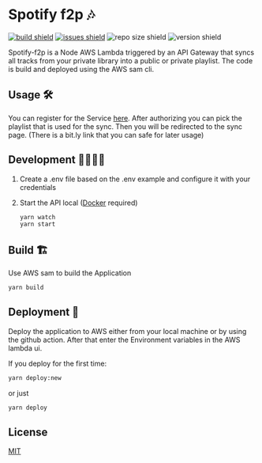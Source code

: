 # Spotify f2p 🎶

[![build shield](https://img.shields.io/github/workflow/status/luismeyer/spotify-f2p/Deploy%20master%20branch/master)](https://github.com/luismeyer/spotify-f2p/actions)
[![issues shield](https://img.shields.io/github/issues/luismeyer/spotify-f2p)](https://github.com/luismeyer/spotify-f2p/issues)
![repo size shield](https://img.shields.io/github/repo-size/luismeyer/spotify-f2p)
![version shield](https://img.shields.io/github/package-json/v/luismeyer/spotify-f2p)

Spotify-f2p is a Node AWS Lambda triggered by an API Gateway that syncs all tracks from your private library into a public or private playlist. The code is build and deployed using the AWS sam cli.

## Usage 🛠

You can register for the Service [here](https://yj8g7k9t41.execute-api.eu-central-1.amazonaws.com/Prod/auth). After authorizing you can pick the playlist that is used for the sync. Then you will be redirected to the sync page. (There is a bit.ly link that you can safe for later usage)

## Development 👩‍💻👨‍💻

1. Create a .env file based on the .env example and configure it with your credentials
2. Start the API local ([Docker](https://www.docker.com/) required)

   ```bash
   yarn watch
   yarn start
   ```

## Build 🏗

Use AWS sam to build the Application

```bash
yarn build
```

## Deployment 🚀

Deploy the application to AWS either from your local machine or by using the github action. After that enter the Environment variables in the AWS lambda ui.

If you deploy for the first time:

```bash
yarn deploy:new
```

or just

```bash
yarn deploy
```

## License

[MIT](https://choosealicense.com/licenses/mit/)
